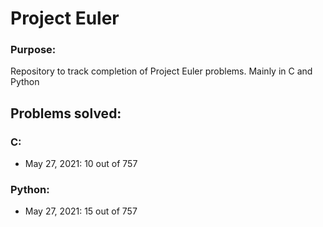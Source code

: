 # Project Euler

### Purpose:
Repository to track completion of Project Euler problems. Mainly in C and Python

## Problems solved:

### C:
<ul>
<li>May 27, 2021: 10 out of 757
</ul>

### Python: 
<ul>
<li>May 27, 2021: 15 out of 757
</ul>
